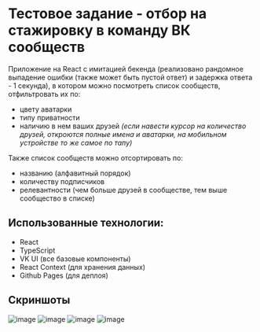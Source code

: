 # Тестовое задание - отбор на стажировку в команду ВК сообществ

Приложение на React с имитацией бекенда (реализовано рандомное выпадение ошибки (также может быть пустой ответ) и задержка ответа - 1 секунда), в котором можно посмотреть список сообществ, отфильтровать их по:
- цвету аватарки
- типу приватности
- наличию в нем ваших друзей *(если навести курсор на количество друзей, откроются полные имена и аватарки, на мобильном устройстве то же самое по тапу)*

Также список сообществ можно отсортировать по:
- названию (алфавитный порядок)
- количеству подписчиков
- релевантности (чем больше друзей в сообществе, тем выше сообщество в списке)

## Использованные технологии:
- React
- TypeScript
- VK UI (все базовые компоненты)
- React Context (для хранения данных)
- Github Pages (для деплоя)

## Скриншоты
![image](https://github.com/iwishyoujoy/vk-groups/assets/92114723/4c8d4995-b6f6-4b33-89ac-db03609dfc2f)
![image](https://github.com/iwishyoujoy/vk-groups/assets/92114723/83751fc1-cbbc-4368-96b8-475becfc6edf)
![image](https://github.com/iwishyoujoy/vk-groups/assets/92114723/12b2c302-56b0-4b68-b56a-5ca85b1cc6ad)
![image](https://github.com/iwishyoujoy/vk-groups/assets/92114723/fb13fc68-2143-4f84-92be-56d608d57a32)
